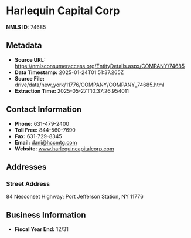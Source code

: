 # Harlequin Capital Corp

**NMLS ID:** 74685

## Metadata
- **Source URL:** https://nmlsconsumeraccess.org/EntityDetails.aspx/COMPANY/74685
- **Data Timestamp:** 2025-01-24T01:51:37.265Z
- **Source File:** drive/data/new_york/11776/COMPANY/COMPANY_74685.html
- **Extraction Time:** 2025-05-27T10:37:26.954011

## Contact Information
- **Phone:** 631-479-2400
- **Toll Free:** 844-560-7690
- **Fax:** 631-729-8345
- **Email:** dani@hccmtg.com
- **Website:** www.harlequincapitalcorp.com

## Addresses
### Street Address
84 Nesconset Highway; Port Jefferson Station, NY 11776

## Business Information
- **Fiscal Year End:** 12/31
